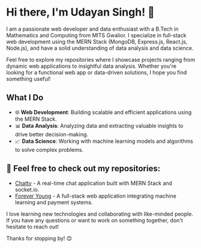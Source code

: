# Hi there, I'm Udayan Singh! 👋

I am a passionate web developer and data enthusiast with a B.Tech in Mathematics and Computing from MITS Gwalior. I specialize in full-stack web development using the MERN Stack (MongoDB, Express.js, React.js, Node.js), and have a solid understanding of data analysis and data science.

Feel free to explore my repositories where I showcase projects ranging from dynamic web applications to insightful data analysis. Whether you're looking for a functional web app or data-driven solutions, I hope you find something useful!

## What I Do

- 🌐 **Web Development**: Building scalable and efficient applications using the MERN Stack.
- 📊 **Data Analysis**: Analyzing data and extracting valuable insights to drive better decision-making.
- 📈 **Data Science**: Working with machine learning models and algorithms to solve complex problems.

## 📂 Feel free to check out my repositories:
- [Chatty](https://github.com/udayan-singh/Chatty) - A real-time chat application built with MERN Stack and socket.io.
- [Forever Young]([https://github.com/udayan-singh/Forever-Young](https://github.com/Udayan-Singh/Forever-Young-Fullstack)) - A full-stack web application integrating machine learning and payment systems.

I love learning new technologies and collaborating with like-minded people. If you have any questions or want to work on something together, don't hesitate to reach out!

Thanks for stopping by! 😊
